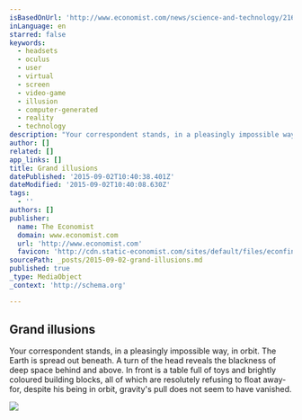 ```yaml
---
isBasedOnUrl: 'http://www.economist.com/news/science-and-technology/21662481-virtual-reality-flopped-1990s-time-its-differentapparently-grand'
inLanguage: en
starred: false
keywords:
  - headsets
  - oculus
  - user
  - virtual
  - screen
  - video-game
  - illusion
  - computer-generated
  - reality
  - technology
description: "Your correspondent stands, in a pleasingly impossible way, in orbit. The Earth is spread out beneath. A turn of the head reveals the blackness of deep space behind and above. In front is a table full of toys and brightly coloured building blocks, all of which are resolutely refusing to float away-for, despite his being in orbit, gravity's pull does not seem to have vanished."
author: []
related: []
app_links: []
title: Grand illusions
datePublished: '2015-09-02T10:40:38.401Z'
dateModified: '2015-09-02T10:40:08.630Z'
tags:
  - ''
authors: []
publisher:
  name: The Economist
  domain: www.economist.com
  url: 'http://www.economist.com'
  favicon: 'http://cdn.static-economist.com/sites/default/files/econfinal_favicon.ico'
sourcePath: _posts/2015-09-02-grand-illusions.md
published: true
_type: MediaObject
_context: 'http://schema.org'

---
```

<article style=""><h1>Grand illusions</h1><p>Your correspondent stands, in a pleasingly impossible way, in orbit. The Earth is spread out beneath. A turn of the head reveals the blackness of deep space behind and above. In front is a table full of toys and brightly coloured building blocks, all of which are resolutely refusing to float away-for, despite his being in orbit, gravity's pull does not seem to have vanished.</p><img src="http://cdn.static-economist.com/sites/default/files/images/print-edition/20150829_STD001_0.jpg" /></article>